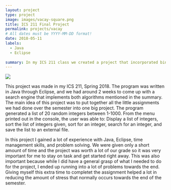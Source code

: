 ```yaml
---
layout: project
type: project
image: images/vacay-square.png
title: ICS 211 Final Project
permalink: projects/vacay
# All dates must be YYYY-MM-DD format!
date: 2018-05-11
labels:
  - Java
  - Eclipse
  
summary: In my ICS 211 class we created a project that incorporated binary and linear search to find an integer given by the user.
---
```


<img class="ui medium right floated rounded image" src="../images/vacay-home-page.png">

This project was made in my ICS 211, Spring 2018. The program was written in Java through Eclipse, and we had around 2 weeks to come up with a search engine that implements both algorithms mentioned in the summary. The main idea of this project was to put together all the little assignments we had done over the semester into one big project. The program generated a list of 20 random integers between 1-1000. From the menu printed out in the console, the user was able to: Display a list of integers, sort the list of integers given, sort for an integer, search for an integer, and save the list to an external file.  

In this project I gained a lot of experience with Java, Eclipse, time management skills, and problem solving. We were given only a short amount of time and the project was worth a lot of our grade so it was very important for me to stay on task and get started right away. This was also important because while I did have a general grasp of what I needed to do for the project, I ended up running into a lot of problems towards the end. Giving myself this extra time to completet the assignment helped a lot in reducing the amount of stress that normally occurs towards the end of the semester. 
 
